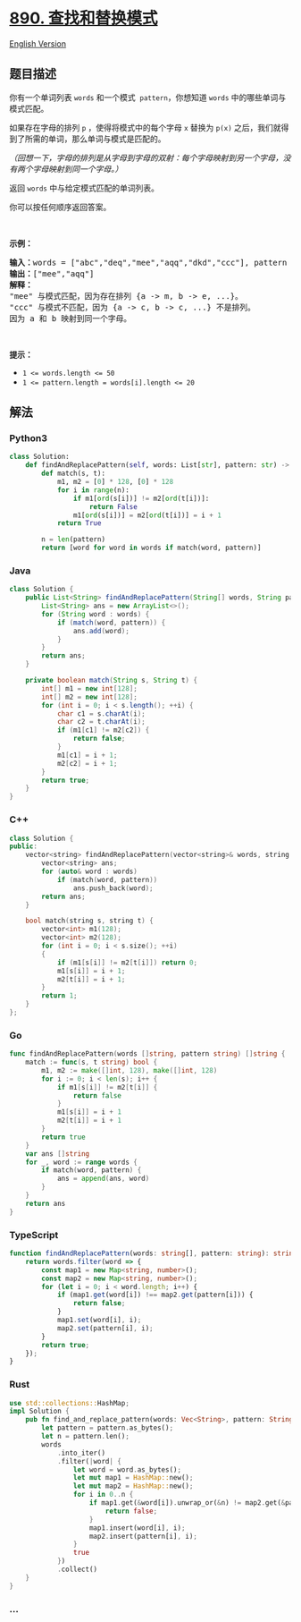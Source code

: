 # [890. 查找和替换模式](https://leetcode.cn/problems/find-and-replace-pattern)

[English Version](/solution/0800-0899/0890.Find%20and%20Replace%20Pattern/README_EN.md)

## 题目描述

<!-- 这里写题目描述 -->

<p>你有一个单词列表&nbsp;<code>words</code>&nbsp;和一个模式&nbsp;&nbsp;<code>pattern</code>，你想知道 <code>words</code> 中的哪些单词与模式匹配。</p>

<p>如果存在字母的排列 <code>p</code>&nbsp;，使得将模式中的每个字母 <code>x</code> 替换为 <code>p(x)</code> 之后，我们就得到了所需的单词，那么单词与模式是匹配的。</p>

<p><em>（回想一下，字母的排列是从字母到字母的双射：每个字母映射到另一个字母，没有两个字母映射到同一个字母。）</em></p>

<p>返回 <code>words</code> 中与给定模式匹配的单词列表。</p>

<p>你可以按任何顺序返回答案。</p>

<p>&nbsp;</p>

<p><strong>示例：</strong></p>

<pre><strong>输入：</strong>words = [&quot;abc&quot;,&quot;deq&quot;,&quot;mee&quot;,&quot;aqq&quot;,&quot;dkd&quot;,&quot;ccc&quot;], pattern = &quot;abb&quot;
<strong>输出：</strong>[&quot;mee&quot;,&quot;aqq&quot;]
<strong>解释：
</strong>&quot;mee&quot; 与模式匹配，因为存在排列 {a -&gt; m, b -&gt; e, ...}。
&quot;ccc&quot; 与模式不匹配，因为 {a -&gt; c, b -&gt; c, ...} 不是排列。
因为 a 和 b 映射到同一个字母。</pre>

<p>&nbsp;</p>

<p><strong>提示：</strong></p>

<ul>
	<li><code>1 &lt;= words.length &lt;= 50</code></li>
	<li><code>1 &lt;= pattern.length = words[i].length&nbsp;&lt;= 20</code></li>
</ul>

## 解法

<!-- 这里可写通用的实现逻辑 -->

<!-- tabs:start -->

### **Python3**

<!-- 这里可写当前语言的特殊实现逻辑 -->

```python
class Solution:
    def findAndReplacePattern(self, words: List[str], pattern: str) -> List[str]:
        def match(s, t):
            m1, m2 = [0] * 128, [0] * 128
            for i in range(n):
                if m1[ord(s[i])] != m2[ord(t[i])]:
                    return False
                m1[ord(s[i])] = m2[ord(t[i])] = i + 1
            return True

        n = len(pattern)
        return [word for word in words if match(word, pattern)]
```

### **Java**

<!-- 这里可写当前语言的特殊实现逻辑 -->

```java
class Solution {
    public List<String> findAndReplacePattern(String[] words, String pattern) {
        List<String> ans = new ArrayList<>();
        for (String word : words) {
            if (match(word, pattern)) {
                ans.add(word);
            }
        }
        return ans;
    }

    private boolean match(String s, String t) {
        int[] m1 = new int[128];
        int[] m2 = new int[128];
        for (int i = 0; i < s.length(); ++i) {
            char c1 = s.charAt(i);
            char c2 = t.charAt(i);
            if (m1[c1] != m2[c2]) {
                return false;
            }
            m1[c1] = i + 1;
            m2[c2] = i + 1;
        }
        return true;
    }
}
```

### **C++**

```cpp
class Solution {
public:
    vector<string> findAndReplacePattern(vector<string>& words, string pattern) {
        vector<string> ans;
        for (auto& word : words)
            if (match(word, pattern))
                ans.push_back(word);
        return ans;
    }

    bool match(string s, string t) {
        vector<int> m1(128);
        vector<int> m2(128);
        for (int i = 0; i < s.size(); ++i)
        {
            if (m1[s[i]] != m2[t[i]]) return 0;
            m1[s[i]] = i + 1;
            m2[t[i]] = i + 1;
        }
        return 1;
    }
};
```

### **Go**

```go
func findAndReplacePattern(words []string, pattern string) []string {
	match := func(s, t string) bool {
		m1, m2 := make([]int, 128), make([]int, 128)
		for i := 0; i < len(s); i++ {
			if m1[s[i]] != m2[t[i]] {
				return false
			}
			m1[s[i]] = i + 1
			m2[t[i]] = i + 1
		}
		return true
	}
	var ans []string
	for _, word := range words {
		if match(word, pattern) {
			ans = append(ans, word)
		}
	}
	return ans
}
```

### **TypeScript**

```ts
function findAndReplacePattern(words: string[], pattern: string): string[] {
    return words.filter(word => {
        const map1 = new Map<string, number>();
        const map2 = new Map<string, number>();
        for (let i = 0; i < word.length; i++) {
            if (map1.get(word[i]) !== map2.get(pattern[i])) {
                return false;
            }
            map1.set(word[i], i);
            map2.set(pattern[i], i);
        }
        return true;
    });
}
```

### **Rust**

```rust
use std::collections::HashMap;
impl Solution {
    pub fn find_and_replace_pattern(words: Vec<String>, pattern: String) -> Vec<String> {
        let pattern = pattern.as_bytes();
        let n = pattern.len();
        words
            .into_iter()
            .filter(|word| {
                let word = word.as_bytes();
                let mut map1 = HashMap::new();
                let mut map2 = HashMap::new();
                for i in 0..n {
                    if map1.get(&word[i]).unwrap_or(&n) != map2.get(&pattern[i]).unwrap_or(&n) {
                        return false;
                    }
                    map1.insert(word[i], i);
                    map2.insert(pattern[i], i);
                }
                true
            })
            .collect()
    }
}
```

### **...**

```

```

<!-- tabs:end -->
